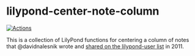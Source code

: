 # lilypond-center-note-column

[![Actions](https://github.com/nwhetsell/lilypond-center-note-column/workflows/CI/badge.svg)](https://github.com/nwhetsell/lilypond-center-note-column/actions?workflow=CI)

This is a collection of LilyPond functions for centering a column of notes that @davidnalesnik wrote and [shared on the lilypond-user list](https://lists.gnu.org/archive/html/lilypond-user/2011-12/msg00264.html) in 2011.

